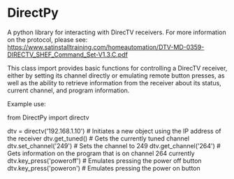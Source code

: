 DirectPy
========

A python library for interacting with DirecTV receivers. For more information on the protocol, please see:
https://www.satinstalltraining.com/homeautomation/DTV-MD-0359-DIRECTV_SHEF_Command_Set-V1.3.C.pdf

This class import provides basic functions for controlling a DirecTV receiver, either by setting its
channel directly or emulating remote button presses, as well as the ability to retrieve information
from the receiver about its status, current channel, and program information.

Example use:

from DirectPy import directv

dtv = directv('192.168.1.10')   # Initiates a new object using the IP address of the receiver
dtv.get_tuned()                 # Gets the currently tuned channel
dtv.set_channel('249')          # Sets the channel to 249
dtv.get_channel('264')          # Gets information on the program that is on channel 264 currently
dtv.key_press('poweroff')       # Emulates pressing the power off button
dtv.key_press('poweron')        # Emulates pressing the power on button

